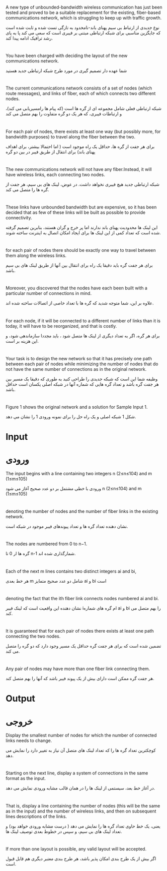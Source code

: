 A new type of unbounded-bandwidth wireless communication has just been tested and proved to be a suitable replacement for the existing, fiber-based communications network, which is struggling to keep up with traffic growth.

نوع جدیدی از ارتباط بی سیم پهنای باند-نامحدود به تازگی تست شده و ثابت شده است که جایگزین مناسبی برای شبکه ارتباطی مبتنی بر فیبری است که سعی می کند پا به پای رشد ترافیک ادامه پیدا کند.
#
You have been charged with deciding the layout of the new communications network.

شما عهده دار تصمیم گیری در مورد طرح شبکه ارتباطی جدید هستید
#
The current communications network consists of a set of nodes (which route messages), and links of fiber, each of which connects two different nodes.

شبکه ارتباطی فعلی شامل مجموعه ای از گره ها است (که پیام ها رامسیریابی می کند)، و ارتباطات فیبری، که هر یک دو گره متفاوت را بهم متصل می کند
#
For each pair of nodes, there exists at least one way (but possibly more, for bandwidth purposes) to travel along the fiber between the two.

برای هر جفت از گره ها، حداقل یک راه موجود است ( اما احتمالا بیشتر، برای اهداف پهنای باند) برای انتقال از طریق فیبر در بین دو گره
#









The new communications network will not have any fiber.Instead, it will have wireless links, each connecting two nodes.

شبکه ارتباطی جدید هیچ فیبری نخواهد داشت. در عوض، لینک های بی سیم، هر جفت از گره ها را متصل می کند.
#
These links have unbounded bandwidth but are expensive, so it has been decided that as few of these links will be built as possible to provide connectivity.

این لینک ها محدودیت پهنای باند ندارند اما پر خرج و گران هستند، بنابرین تصمیم گرفته شده است که تعداد کمی از این لینک ها برای ایجاد امکان اتصال به اینترنت ساخته شوند.
#
for each pair of nodes there should be exactly one way to travel between them along the wireless links.

برای هر جفت گره باید دقیقا یک راه برای انتقال بین آنها از طریق لینک های بی سیم باشد.
#
Moreover, you discovered that the nodes have each been built with a particular number of connections in mind.

علاوه بر این، شما متوجه شدید که گره ها با تعداد خاصی از اتصالات ساخته شده اند.
#
For each node, if it will be connected to a different number of links than it is today, it will have to be reorganized, and that is costly.

برای هر گره، اگر به تعداد دیگری از لینک ها متصل شود ، باید مجددا سازماندهی شود، و این هزینه بر است.
#
Your task is to design the new network so that it has precisely one path between each pair of nodes while minimizing the number of nodes that do not have the same number of connections as in the original network. 

وظیفه شما این است که شبکه جدیدی را طراحی کنید به طوری که دقیقا یک مسیر بین هر جفت گره باشد و تعداد گره هایی که شماره آنها در شبکه اصلی یکسان است حداقل باشد.
#
Figure 1 shows the original network and a solution for Sample Input 1.

شکل 1 شبکه اصلی و یک راه حل را برای نمونه ورودی 1 را نشان می دهد.

# Input

# ورودی

The input begins with a line containing two integers n (2≤n≤104) and m (1≤m≤105)

ورودی با خطی مشتمل بر دو عدد صحیح آغاز می شود n (2≤n≤104) and m (1≤m≤105)
#
 denoting the number of nodes and the number of fiber links in the existing network.

نشان دهنده تعداد گره ها و تعداد پیوندهای فیبر موجود در شبکه  است.
#
The nodes are numbered from 0 to n−1. 

گره ها ار 0 تا n-1 شمارگذاری شده اند.
#
Each of the next m lines contains two distinct integers ai and bi,

هر خط بعدی m شامل دو عدد صحیح متمایز ai و bi است
#
denoting the fact that the ith fiber link connects nodes numbered ai and bi.

نشان دهنده این واقعیت است که لینک فیبر iام گره های شماره ai و bi را بهم متصل می کند.
#
It is guaranteed that for each pair of nodes there exists at least one path connecting the two nodes. 

تضمین شده است که برای هر جفت گره حداقل یک مسیر وجود دارد که دو گره را متصل می کند.
#
Any pair of nodes may have more than one fiber link connecting them.

هر جفت گره ممکن است دارای بیش از یک پیوند فیبر باشد که آنها را بهم متصل کند.
# Output
# خروجی

Display the smallest number of nodes for which the number of connected links needs to change.

کوچکترین تعداد گره ها را که تعداد لینک های متصل آن نیاز به تغییر دارد را نمایش می دهد.
#
Starting on the next line, display a system of connections in the same format as the input.

در آغاز خط بعد، سیستمی از لینک ها را در همان قالب مشابه ورودی نمایش می دهد.

#
That is, display a line containing the number of nodes (this will be the same as in the input)  and the number of wireless links,  and then on subsequent lines descriptions of the links.

یعنی، یک خط حاوی تعداد گره ها را نمایش می دهد ( درست مشابه ورودی خواهد بود) و تعداد لینک های بی سیم، و سپس در خطوط بعدی توصیف لینک ها.
#
 If more than one layout is possible, any valid layout will be accepted.
 
اگر بیش از یک طرح بندی امکان پذیر باشد، هر طرح بندی معتبر دیگری هم قابل قبول است.

